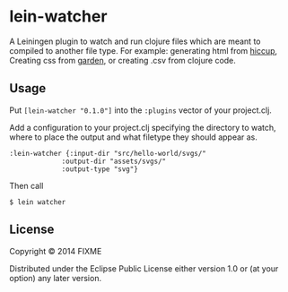 # lein-watcher

A Leiningen plugin to watch and run clojure files which are meant to compiled to another file type. For example: generating html from [hiccup](https://github.com/weavejester/hiccup), Creating css from [garden](https://github.com/noprompt/garden), or creating .csv from clojure code.

## Usage


Put `[lein-watcher "0.1.0"]` into the `:plugins` vector of your project.clj.

Add a configuration to your project.clj specifying the directory to watch, where to place the output and what filetype they should appear as.
```
:lein-watcher {:input-dir "src/hello-world/svgs/" 
             :output-dir "assets/svgs/"
             :output-type "svg"}

```

Then call
```
$ lein watcher
```

## License

Copyright © 2014 FIXME

Distributed under the Eclipse Public License either version 1.0 or (at
your option) any later version.
